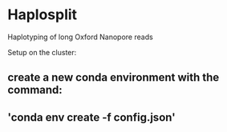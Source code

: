 # Haplosplit
Haplotyping of long Oxford Nanopore reads


Setup on the cluster:

create a new conda environment with the command: 
---
'conda env create -f config.json'
---

